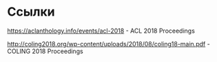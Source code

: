 # Ссылки

<https://aclanthology.info/events/acl-2018> - ACL 2018 Proceedings

<http://coling2018.org/wp-content/uploads/2018/08/coling18-main.pdf> - COLING 2018 Proceedings

